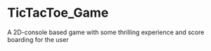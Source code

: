 # TicTacToe_Game
 A 2D-console based game with some thrilling experience and score boarding for the user
